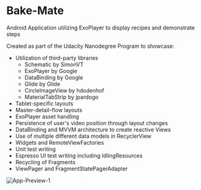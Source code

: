 # Bake-Mate
Android Application utilizing ExoPlayer to display recipes and demonstrate steps

Created as part of the Udacity Nanodegree Program to showcase:
 - Utilization of third-party libraries
   - Schematic by SimonVT
   - ExoPlayer by Google
   - DataBinding by Google
   - Glide by Glide
   - CircleImageView by hdodenhof
   - MaterialTabStrip by jpardogo
 - Tablet-specific layouts
 - Master-detail-flow layouts
 - ExoPlayer asset handling
 - Persistence of user's video position through layout changes
 - DataBinding and MVVM architecture to create reactive Views
 - Use of multiple different data models in RecyclerView
 - Widgets and RemoteViewFactories
 - Unit test writing
 - Espresso UI test writing including IdlingResources
 - Recycling of Fragments
 - ViewPager and FragmentStatePagerAdapter
 
 ![App-Preview-1](http://imgur.com/BImeAZP.png)
